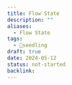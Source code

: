 ```yaml
---
title: Flow State
description: ""
aliases:
  - Flow State
tags:
  - 🌱seedling
draft: true
date: 2024-05-12
status: not-started
backlink:
---
```

